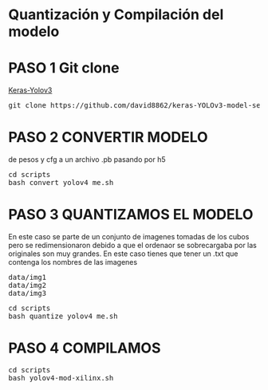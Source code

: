 # Quantización y Compilación del modelo

# PASO 1 Git clone

[Keras-Yolov3](https://github.com/david8862/keras-YOLOv3-model-set.git)

<pre>
git clone https://github.com/david8862/keras-YOLOv3-model-set.git
</pre>

# PASO 2 CONVERTIR MODELO

de pesos y cfg a un archivo .pb pasando por h5

<pre>
cd scripts
bash convert_yolov4_me.sh
</pre>

# PASO 3 QUANTIZAMOS EL MODELO

En este caso se parte de un conjunto de imagenes tomadas de los cubos pero se redimensionaron debido a que el ordenaor se sobrecargaba por las originales son muy grandes. En este caso tienes que tener un .txt que contenga los nombres de las imagenes

<pre>
data/img1
data/img2
data/img3
</pre>

<pre>
cd scripts
bash quantize_yolov4_me.sh
</pre>

# PASO 4 COMPILAMOS

<pre>
cd scripts
bash yolov4-mod-xilinx.sh
</pre>
